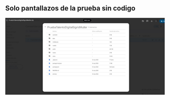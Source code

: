## Solo pantallazos de la prueba sin codigo

![ mi proyecto](https://github.com/SigridMV/Prueba-Certificacion/blob/main/img/final.jpg)
